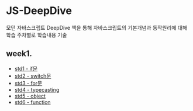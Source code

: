 # JS-DeepDive
모던 자바스크립트 DeepDive 책을 통해 자바스크립트의 기본개념과 동작원리에 대해 학습
주차별로 학습내용 기술

## week1.
- [std1 - if문](https://github.com/ChyunKim/practice-ex/blob/main/week1/std1.js)
- [std2 - switch문](https://github.com/ChyunKim/practice-ex/blob/main/week1/std2.js)
- [std3 - for문](https://github.com/ChyunKim/practice-ex/blob/main/week1/std3.js)
- [std4 - typecasting](https://github.com/ChyunKim/practice-ex/blob/main/week1/std4.js)
- [std5 - object](https://github.com/ChyunKim/practice-ex/blob/main/week1/std5.js)
- [std6 - function](https://github.com/ChyunKim/practice-ex/blob/main/week1/std6.js)

